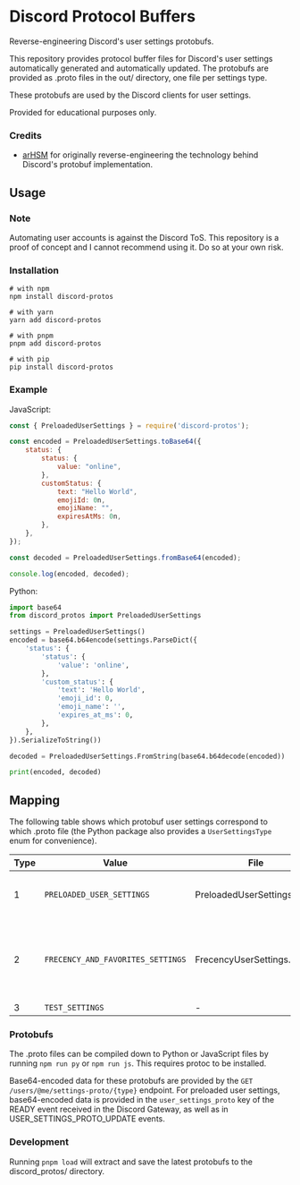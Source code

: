 # Discord Protocol Buffers
Reverse-engineering Discord's user settings protobufs.

This repository provides protocol buffer files for Discord's user settings automatically generated and automatically updated. The protobufs are provided as .proto files in the out/ directory, one file per settings type.

These protobufs are used by the Discord clients for user settings.

Provided for educational purposes only.

### Credits

- [arHSM](https://github.com/arHSM) for originally reverse-engineering the technology behind Discord's protobuf implementation.

## Usage

### Note
Automating user accounts is against the Discord ToS. This repository is a proof of concept and I cannot recommend using it. Do so at your own risk.

### Installation
```
# with npm
npm install discord-protos

# with yarn
yarn add discord-protos

# with pnpm
pnpm add discord-protos

# with pip
pip install discord-protos
```

### Example
JavaScript:
```js
const { PreloadedUserSettings } = require('discord-protos');

const encoded = PreloadedUserSettings.toBase64({
    status: {
        status: {
            value: "online",
        },
        customStatus: {
            text: "Hello World",
            emojiId: 0n,
            emojiName: "",
            expiresAtMs: 0n,
        },
    },
});

const decoded = PreloadedUserSettings.fromBase64(encoded);

console.log(encoded, decoded);
```

Python:
```py
import base64
from discord_protos import PreloadedUserSettings

settings = PreloadedUserSettings()
encoded = base64.b64encode(settings.ParseDict({
    'status': {
        'status': {
            'value': 'online',
        },
        'custom_status': {
            'text': 'Hello World',
            'emoji_id': 0,
            'emoji_name': '',
            'expires_at_ms': 0,
        },
    },
}).SerializeToString())

decoded = PreloadedUserSettings.FromString(base64.b64decode(encoded))

print(encoded, decoded)
```

## Mapping
The following table shows which protobuf user settings correspond to which .proto file (the Python package also provides a `UserSettingsType` enum for convenience).

| Type | Value                             | File                        | Use                                                |
| ---- | --------------------------------- | --------------------------- | -------------------------------------------------- |
| 1    | `PRELOADED_USER_SETTINGS`         | PreloadedUserSettings.proto | General Discord user settings.                     |
| 2    | `FRECENCY_AND_FAVORITES_SETTINGS` | FrecencyUserSettings.proto  | Frecency and favorites storage for various things. |
| 3    | `TEST_SETTINGS`                   | -                           | Unknown.                                           |


### Protobufs
The .proto files can be compiled down to Python or JavaScript files by running `npm run py` or `npm run js`. This requires protoc to be installed.

Base64-encoded data for these protobufs are provided by the `GET /users/@me/settings-proto/{type}` endpoint. For preloaded user settings, base64-encoded data is provided in the `user_settings_proto` key of the READY event received in the Discord Gateway, as well as in USER_SETTINGS_PROTO_UPDATE events.

### Development
Running `pnpm load` will extract and save the latest protobufs to the discord_protos/ directory.
